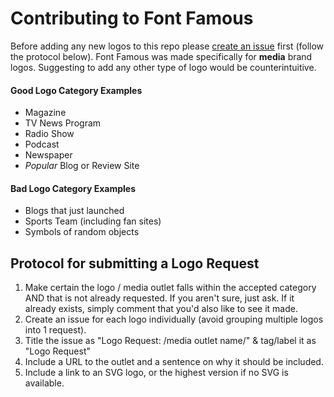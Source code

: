 # Contributing to Font Famous

Before adding any new logos to this repo please [create an issue](https://github.com/jsdelivr/FontFamous/issues) first (follow the protocol below). Font Famous was made specifically for **media** brand logos.  Suggesting to add any other type of logo would be counterintuitive.

#### Good Logo Category Examples
* Magazine
* TV News Program
* Radio Show
* Podcast
* Newspaper
* *Popular* Blog or Review Site

#### Bad Logo Category Examples
* Blogs that just launched
* Sports Team (including fan sites)
* Symbols of random objects

## Protocol for submitting a Logo Request
1. Make certain the logo / media outlet falls within the accepted category AND that is not already requested. If you aren't sure, just ask. If it already exists, simply comment that you'd also like to see it made.
2. Create an issue for each logo individually (avoid grouping multiple logos into 1 request).
3. Title the issue as "Logo Request: /media outlet name/" & tag/label it as "Logo Request"
4. Include a URL to the outlet and a sentence on why it should be included.
5. Include a link to an SVG logo, or the highest version if no SVG is available. 

